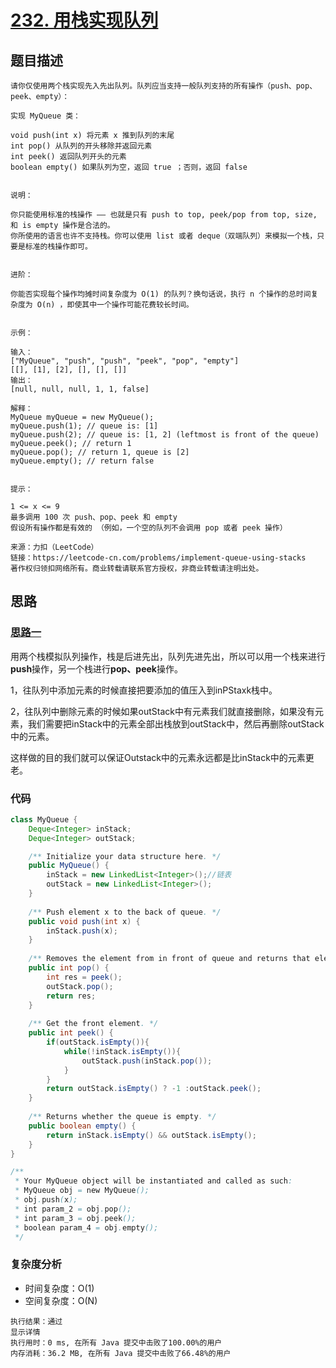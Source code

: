 # [232. 用栈实现队列](https://leetcode-cn.com/problems/implement-queue-using-stacks/)

## 题目描述

```
请你仅使用两个栈实现先入先出队列。队列应当支持一般队列支持的所有操作（push、pop、peek、empty）：

实现 MyQueue 类：

void push(int x) 将元素 x 推到队列的末尾
int pop() 从队列的开头移除并返回元素
int peek() 返回队列开头的元素
boolean empty() 如果队列为空，返回 true ；否则，返回 false
 

说明：

你只能使用标准的栈操作 —— 也就是只有 push to top, peek/pop from top, size, 和 is empty 操作是合法的。
你所使用的语言也许不支持栈。你可以使用 list 或者 deque（双端队列）来模拟一个栈，只要是标准的栈操作即可。
 

进阶：

你能否实现每个操作均摊时间复杂度为 O(1) 的队列？换句话说，执行 n 个操作的总时间复杂度为 O(n) ，即使其中一个操作可能花费较长时间。
 

示例：

输入：
["MyQueue", "push", "push", "peek", "pop", "empty"]
[[], [1], [2], [], [], []]
输出：
[null, null, null, 1, 1, false]

解释：
MyQueue myQueue = new MyQueue();
myQueue.push(1); // queue is: [1]
myQueue.push(2); // queue is: [1, 2] (leftmost is front of the queue)
myQueue.peek(); // return 1
myQueue.pop(); // return 1, queue is [2]
myQueue.empty(); // return false
 

提示：

1 <= x <= 9
最多调用 100 次 push、pop、peek 和 empty
假设所有操作都是有效的 （例如，一个空的队列不会调用 pop 或者 peek 操作）

来源：力扣（LeetCode）
链接：https://leetcode-cn.com/problems/implement-queue-using-stacks
著作权归领扣网络所有。商业转载请联系官方授权，非商业转载请注明出处。
```

## 思路

### [思路一](https://leetcode-cn.com/problems/implement-queue-using-stacks/solution/232-yong-zhan-shi-xian-dui-lie-liang-ge-zhan-lai-m/)

用两个栈模拟队列操作，栈是后进先出，队列先进先出，所以可以用一个栈来进行**push**操作，另一个栈进行**pop、peek**操作。

1，往队列中添加元素的时候直接把要添加的值压入到inPStaxk栈中。

2，往队列中删除元素的时候如果outStack中有元素我们就直接删除，如果没有元素，我们需要把inStack中的元素全部出栈放到outStack中，然后再删除outStack中的元素。

这样做的目的我们就可以保证Outstack中的元素永远都是比inStack中的元素更老。


### 代码
```java
class MyQueue {
    Deque<Integer> inStack;
    Deque<Integer> outStack;

    /** Initialize your data structure here. */
    public MyQueue() {
        inStack = new LinkedList<Integer>();//链表
        outStack = new LinkedList<Integer>();
    }
    
    /** Push element x to the back of queue. */
    public void push(int x) {
        inStack.push(x);
    }
    
    /** Removes the element from in front of queue and returns that element. */
    public int pop() {
        int res = peek();
        outStack.pop();
        return res;
    }
    
    /** Get the front element. */
    public int peek() {
        if(outStack.isEmpty()){
            while(!inStack.isEmpty()){
                outStack.push(inStack.pop());
            }
        }
        return outStack.isEmpty() ? -1 :outStack.peek();
    }
    
    /** Returns whether the queue is empty. */
    public boolean empty() {
        return inStack.isEmpty() && outStack.isEmpty();
    }
}

/**
 * Your MyQueue object will be instantiated and called as such:
 * MyQueue obj = new MyQueue();
 * obj.push(x);
 * int param_2 = obj.pop();
 * int param_3 = obj.peek();
 * boolean param_4 = obj.empty();
 */
```

### 复杂度分析
- 时间复杂度：O(1)
- 空间复杂度：O(N)
```
执行结果：通过
显示详情
执行用时：0 ms, 在所有 Java 提交中击败了100.00%的用户
内存消耗：36.2 MB, 在所有 Java 提交中击败了66.48%的用户
```
